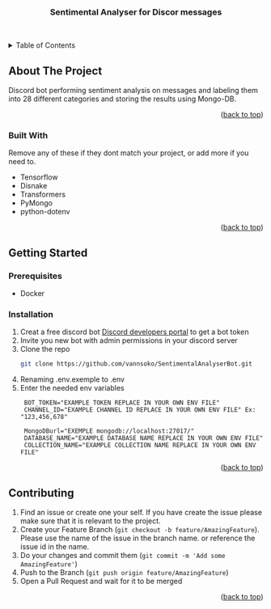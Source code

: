 
<!-- Anchor to the Top -->
<a name="readme-top"></a>




<h3 align="center">Sentimental Analyser for Discor messages</h3>

  <p align="center"> 
    <br />
   
  </p>
</div>



<!-- TABLE OF CONTENTS -->
<details>
  <summary>Table of Contents</summary>
  <ol>
    <li>
      <a href="#about-the-project">About The Project</a>
      <ul>
        <li><a href="#built-with">Built With</a></li>
      </ul>
    </li>
    <li>
      <a href="#getting-started">Getting Started</a>
      <ul>
        <li><a href="#prerequisites">Prerequisites</a></li>
        <li><a href="#installation">Installation</a></li>
      </ul>
    </li>
    <li><a href="#contributing">Contributing</a></li>
  </ol>
</details>



<!-- ABOUT THE PROJECT -->
## About The Project
Discord bot performing sentiment analysis on messages and labeling them into 28 different categories and storing the results using Mongo-DB.



<p align="right">(<a href="#readme-top">back to top</a>)</p>

### Built With

Remove any of these if they dont match your project, or add more if you need to.

* Tensorflow
* Disnake
* Transformers
* PyMongo
* python-dotenv

<p align="right">(<a href="#readme-top">back to top</a>)</p>


<!-- GETTING STARTED -->
## Getting Started

### Prerequisites

- Docker

### Installation

1. Creat a free discord bot [Discord developers portal](https://discord.com/developers/applications) to get a bot token
2. Invite you new bot with admin permissions in your discord server
3. Clone the repo
   ```sh
   git clone https://github.com/vannsoko/SentimentalAnalyserBot.git
   ```
4. Renaming .env.exemple to .env
5. Enter the needed env variables
   ```dotenv
    BOT_TOKEN="EXAMPLE TOKEN REPLACE IN YOUR OWN ENV FILE"
    CHANNEL_ID="EXAMPLE CHANNEL ID REPLACE IN YOUR OWN ENV FILE" Ex: "123,456,678"

    MongoDBurl="EXEMPLE mongodb://localhost:27017/"
    DATABASE_NAME="EXAMPLE DATABASE NAME REPLACE IN YOUR OWN ENV FILE"
    COLLECTION_NAME="EXAMPLE COLLECTION NAME REPLACE IN YOUR OWN ENV FILE"
   ```

<p align="right">(<a href="#readme-top">back to top</a>)</p>


<!-- CONTRIBUTING -->
## Contributing

1. Find an issue or create one your self. If you have create the issue please make sure that it is relevant to the project.
2. Create your Feature Branch (`git checkout -b feature/AmazingFeature`). Please use the name of the issue in the branch name. or reference the issue id in the name.
3. Do your changes and commit them (`git commit -m 'Add some AmazingFeature'`)
4. Push to the Branch (`git push origin feature/AmazingFeature`)
5. Open a Pull Request and wait for it to be merged

<p align="right">(<a href="#readme-top">back to top</a>)</p>



<!-- MARKDOWN LINKS & IMAGES -->
<!-- https://www.markdownguide.org/basic-syntax/#reference-style-links -->



